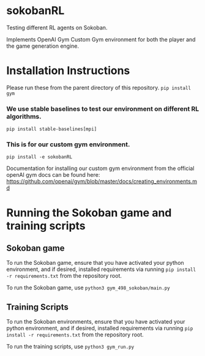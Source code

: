 # sokobanRL
Testing different RL agents on Sokoban.

Implements OpenAI Gym Custom Gym environment for both the player and the game generation engine.

# Installation Instructions
Please run these from the parent directory of this repository.
`pip install gym`

### We use stable baselines to test our environment on different RL algorithms.
`pip install stable-baselines[mpi]`

### This is for our custom gym environment.
`pip install -e sokobanRL`

Documentation for installing our custom gym environment from the official openAI gym docs can be found here: 
https://github.com/openai/gym/blob/master/docs/creating_environments.md 


# Running the Sokoban game and training scripts

## Sokoban game

To run the Sokoban game, ensure that you have activated your python environment, and if desired, installed requirements via running `pip install -r requirements.txt` from the repository root.

To run the Sokoban game, use `python3 gym_498_sokoban/main.py`


## Training Scripts

To run the Sokoban environments, ensure that you have activated your python environment, and if desired, installed requirements via running `pip install -r requirements.txt` from the repository root.

To run the training scripts, use `python3 gym_run.py`